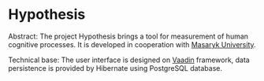 Hypothesis
==========

Abstract:
The project Hypothesis brings a tool for measurement of human cognitive processes. It is developed in cooperation with [Masaryk University](http://www.muni.cz/?lang=en).

Technical base:
The user interface is designed on [Vaadin](https://vaadin.com) framework, data persistence is provided by Hibernate using PostgreSQL database.

